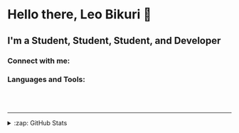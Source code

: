 # Hello there, Leo Bikuri 👋 


## I'm a Student, Student, Student, and Developer


### Connect with me:


### Languages and Tools:




<br />
<br />

---
<details>
  <summary>:zap: GitHub Stats</summary>


</details>

